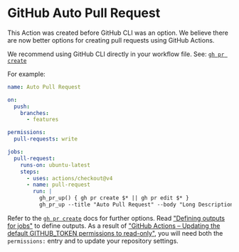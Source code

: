 # GitHub Auto Pull Request

This Action was created before GitHub CLI was an option. We believe there are now better options for creating pull requests using GitHub Actions.

We recommend using GitHub CLI directly in your workflow file. See: [`gh pr create`](https://cli.github.com/manual/gh_pr_create)

For example:

```yaml
name: Auto Pull Request

on:
  push:
    branches:
      - features

permissions:
  pull-requests: write

jobs:
  pull-request:
    runs-on: ubuntu-latest
    steps:
      - uses: actions/checkout@v4
      - name: pull-request
        run: |
          gh_pr_up() { gh pr create $* || gh pr edit $* }
          gh_pr_up --title "Auto Pull Request" --body "Long Description"
```

Refer to the [`gh pr create`](https://cli.github.com/manual/gh_pr_create) docs for further options. Read ["Defining outputs for jobs"](https://docs.github.com/en/actions/using-jobs/defining-outputs-for-jobs) to define outputs. As a result of ["GitHub Actions – Updating the default GITHUB_TOKEN permissions to read-only"](https://github.blog/changelog/2023-02-02-github-actions-updating-the-default-github_token-permissions-to-read-only/), you will need both the `permissions:` entry and to update your repository settings.
